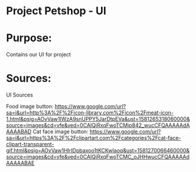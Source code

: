 # Project Petshop - UI
# Purpose:
  Contains our UI for project
  
# Sources:
 UI Sources

Food image button: https://www.google.com/url?sa=i&url=http%3A%2F%2Ficon-library.com%2Ficon%2Fmeat-icon-1.html&psig=AOvVaw1IWzA9snUPPY5JarDtpEVa&ust=1581265318060000&source=images&cd=vfe&ved=0CAIQjRxqFwoTCMjp842_wucCFQAAAAAdAAAAABAD
Cat face image button: https://www.google.com/url?sa=i&url=https%3A%2F%2Fclipartart.com%2Fcategories%2Fcat-face-clipart-transparent-gif.html&psig=AOvVaw1HIrIDpbaxoo1tKCKwIaoq&ust=1581270066460000&source=images&cd=vfe&ved=0CAIQjRxqFwoTCMC_oJHHwucCFQAAAAAdAAAAABAE
